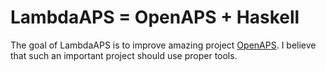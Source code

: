 # LambdaAPS = OpenAPS + Haskell

The goal of LambdaAPS is to improve amazing project [OpenAPS](https://openaps.org/). I believe that such an important project should use proper tools.
